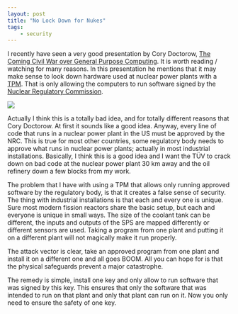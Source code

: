 ```yaml
---
layout: post
title: "No Lock Down for Nukes"
tags:
    - security
---
```


I recently have seen a very good presentation by Cory Doctorow, 
[The Coming Civil War over General Purpose Computing][1]. It is worth
reading / watching for many reasons. In this presentation he mentions that
it may make sense to look down hardware used at nuclear power plants with a [TPM][3].
That is only allowing the computers to run software signed by the 
[Nuclear Regulatory Commission][2].

<a href="http://en.wikipedia.org/wiki/File:TPM_Asus.jpg"><img src="/images/tpm.jpg" /></a>

Actually I think this is a totally bad idea, and for totally different reasons 
that Cory Doctorow. At first it sounds like a good idea.
Anyway, every line of code that runs in a nuclear power plant in the US must be 
approved by the NRC. This is true for most other countries, some regulatory body
needs to approve what runs in nuclear power plants; actually in most industrial 
installations. Basically, I think this is a good idea and I want the TÜV to 
crack down on bad code at the nuclear power plant 30 km away and the oil 
refinery down a few blocks from my work.

<!--more-->

The problem that I have with using a TPM that allows only running approved 
software by the regulatory body, is that it creates a false sense of security. 
The thing with industrial installations is that each and every one is unique. 
Sure most modern fission reactors share the basic setup, but each and everyone
is unique in small ways. The size of the coolant tank can be different, the inputs 
and outputs of the SPS are mapped differently or different sensors are used. 
Taking a program from one plant and putting it on a different plant will not 
magically make it run properly.

The attack vector is clear, take an approved program from one plant and install
it on a different one and all goes BOOM. All you can hope for is that the 
physical safeguards prevent a major catastrophe. 

The remedy is simple, install one key and only allow to run software that was
signed by this key. This ensures that only the software that was intended to run
on that plant and only that plant can run on it. Now you only need to ensure the
safety of one key.

[1]: http://boingboing.net/2012/08/23/civilwar.html
[2]: http://en.wikipedia.org/wiki/Nuclear_Regulatory_Commission
[3]: http://en.wikipedia.org/wiki/Trusted_Platform_Module
